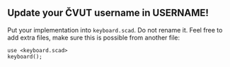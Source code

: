 ## Update your ČVUT username in USERNAME!

Put your implementation into `keyboard.scad`. Do not rename it.
Feel free to add extra files, make sure this is possible from another file:

    use <keyboard.scad>
    keyboard();


